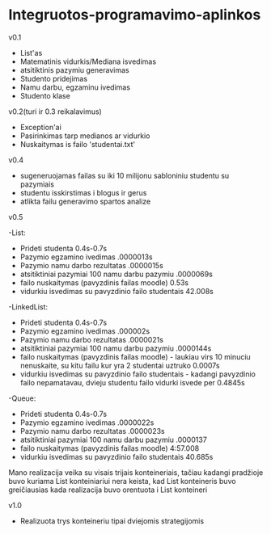 # Integruotos-programavimo-aplinkos

v0.1

- List'as
- Matematinis vidurkis/Mediana isvedimas
- atsitiktinis pazymiu generavimas
- Studento pridejimas
- Namu darbu, egzaminu ivedimas
- Studento klase

v0.2(turi ir 0.3 reikalavimus)

- Exception'ai
- Pasirinkimas tarp medianos ar vidurkio
- Nuskaitymas is failo 'studentai.txt'

v0.4

- sugeneruojamas failas su iki 10 milijonu sabloniniu studentu su pazymiais
- studentu isskirstimas i blogus ir gerus
- atlikta failu generavimo spartos analize

v0.5

-List:
- Prideti studenta 0.4s-0.7s
- Pazymio egzamino ivedimas .0000013s
- Pazymio namu darbo rezultatas .0000015s
- atsitiktiniai pazymiai 100 namu darbu pazymiu .0000069s
- failo nuskaitymas (pavyzdinis failas moodle) 0.53s
- vidurkiu isvedimas su pavyzdinio failo studentais 42.008s

-LinkedList:
- Prideti studenta 0.4s-0.7s
- Pazymio egzamino ivedimas  .000002s
- Pazymio namu darbo rezultatas .0000021s
- atsitiktiniai pazymiai 100 namu darbu pazymiu .0000144s
- failo nuskaitymas (pavyzdinis failas moodle) - laukiau virs 10 minuciu nenuskaite, su kitu failu kur yra 2 studentai uztruko 0.0007s
- vidurkiu isvedimas su pavyzdinio failo studentais - kadangi pavyzdinio failo nepamatavau, dvieju studentu failo vidurki isvede per 0.4845s

-Queue:
- Prideti studenta 0.4s-0.7s
- Pazymio egzamino ivedimas .0000022s
- Pazymio namu darbo rezultatas .0000023s
- atsitiktiniai pazymiai 100 namu darbu pazymiu .0000137
- failo nuskaitymas (pavyzdinis failas moodle) 4:57.008
- vidurkiu isvedimas su pavyzdinio failo studentais 40.685s

Mano realizacija veika su visais trijais konteineriais, tačiau kadangi pradžioje buvo kuriama List konteiniariui nera keista, kad List konteineris buvo greičiausias kada realizacija buvo orentuota i List konteineri

v1.0

- Realizuota trys konteineriu tipai dviejomis strategijomis

